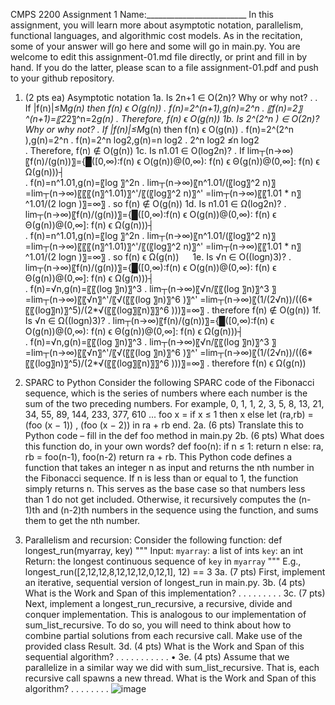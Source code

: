 CMPS 2200 Assignment 1
Name:_________________________
In this assignment, you will learn more about asymptotic notation, parallelism, functional languages, and algorithmic cost models. As in the recitation, some of your answer will go here and some will go in main.py. You are welcome to edit this assignment-01.md file directly, or print and fill in by hand. If you do the latter, please scan to a file assignment-01.pdf and push to your github repository.
1. (2 pts ea) Asymptotic notation
	1a. Is 2n+1 ∈ O(2n)? Why or why not? .
. If |f(n)|≤M*g(n)   then f(n)  ϵ O(g(n))
. f(n)=2^(n+1),g(n)=2^n
. 〖f(n)=2〗^(n+1)=〖2*2〗^n=2*g(n)
. Therefore,  f(n)  ϵ O(g(n))
	1b. Is 2^(2^n ) ∈ O(2n)? Why or why not?
. If |f(n)|≤M*g(n)   then f(n)  ϵ O(g(n))
. f(n)=2^(2^n ),g(n)=2^n
. f(n)=2^n  log⁡2,g(n)=n log⁡2
. 2^n  log⁡2  ≰n log⁡2  
. Therefore,  f(n)  ∉ O(g(n))
	1c. Is n1.01 ∈ O(log2n)?
. If lim┬(n→∞)⁡〖f(n)/(g(n))〗={█([0,∞):f(n)  ϵ O(g(n))@(0,∞):  f(n)  ϵ Θ(g(n))@(0,∞]: f(n)  ϵ Ω(g(n)))┤   		
. f(n)=n^1.01,g(n)=〖log 〗^2⁡n
. lim┬(n→∞)⁡〖n^1.01/(〖log〗^2 n)〗=lim┬(n→∞)⁡〖〖〖(n〗^1.01)〗^'/〖(〖log〗^2 n)〗^' =lim┬(n→∞)⁡〖〖1.01 * n〗^1.01/(2 log⁡n )〗=∞〗
. so f(n)  ∉ O(g(n))
	1d. Is n1.01 ∈ Ω(log2n)?
.  lim┬(n→∞)⁡〖f(n)/(g(n))〗={█([0,∞):f(n)  ϵ O(g(n))@(0,∞):  f(n)  ϵ Θ(g(n))@(0,∞]: f(n)  ϵ Ω(g(n)))┤   		
. f(n)=n^1.01,g(n)=〖log 〗^2⁡n
. lim┬(n→∞)⁡〖n^1.01/(〖log〗^2 n)〗=lim┬(n→∞)⁡〖〖〖(n〗^1.01)〗^'/〖(〖log〗^2 n)〗^' =lim┬(n→∞)⁡〖〖1.01 * n〗^1.01/(2 log⁡n )〗=∞〗
. so f(n)  ϵ Ω(g(n))
 
	1e. Is √n  ∈ O((logn)3)?
. lim┬(n→∞)⁡〖f(n)/(g(n))〗={█([0,∞):f(n)  ϵ O(g(n))@(0,∞):  f(n)  ϵ Θ(g(n))@(0,∞]: f(n)  ϵ Ω(g(n)))┤   	
. f(n)=√n,g(n)=〖〖(log 〗⁡n)〗^3
. lim┬(n→∞)⁡〖√n/〖〖(log 〗⁡n)〗^3 〗=lim┬(n→∞)⁡〖〖√n〗^'/〖√(〖〖(log 〗⁡n)〗^6 )〗^' =lim┬(n→∞)⁡〖(1/(2√n))/((6*〖〖(log〗⁡n)〗^5)/(2*√(〖〖(log〗⁡〖n)〗〗^6 )))〗=∞〗
. therefore f(n)  ∉ O(g(n))
	1f. Is √n  ∈ Ω((logn)3)?
. lim┬(n→∞)⁡〖f(n)/(g(n))〗={█([0,∞):f(n)  ϵ O(g(n))@(0,∞):  f(n)  ϵ Θ(g(n))@(0,∞]: f(n)  ϵ Ω(g(n)))┤   	
. f(n)=√n,g(n)=〖〖(log 〗⁡n)〗^3
. lim┬(n→∞)⁡〖√n/〖〖(log 〗⁡n)〗^3 〗=lim┬(n→∞)⁡〖〖√n〗^'/〖√(〖〖(log 〗⁡n)〗^6 )〗^' =lim┬(n→∞)⁡〖(1/(2√n))/((6*〖〖(log〗⁡n)〗^5)/(2*√(〖〖(log〗⁡〖n)〗〗^6 )))〗=∞〗
. therefore f(n)  ϵ Ω(g(n))
2. SPARC to Python
Consider the following SPARC code of the Fibonacci sequence, which is the series of numbers where each number is the sum of the two preceding numbers. For example, 0, 1, 1, 2, 3, 5, 8, 13, 21, 34, 55, 89, 144, 233, 377, 610 ...
foo x = if x ≤ 1 then x
else
let (ra,rb) = (foo (x − 1)) , (foo (x − 2)) in ra + rb end.
	2a. (6 pts) Translate this to Python code – fill in the def foo method in main.py
	2b. (6 pts) What does this function do, in your own words?
 def foo(n):
    if n ≤ 1:
        return n
    else:
        ra, rb = foo(n-1), foo(n-2)
        return ra + rb.
This Python code defines a function that takes an integer n as input and returns the nth number in the Fibonacci sequence. If n is less than or equal to 1, the function simply returns n. This serves as the base case so that numbers less than 1 do not get included. Otherwise, it recursively computes the (n-1)th and (n-2)th numbers in the sequence using the function, and sums them to get the nth number.


3. Parallelism and recursion: Consider the following function: def longest_run(myarray, key)
""" Input:
`myarray`: a list of ints
`key`: an int Return:
the longest continuous sequence of `key` in `myarray` """
E.g., longest_run([2,12,12,8,12,12,12,0,12,1], 12) == 3
	3a. (7 pts) First, implement an iterative, sequential version of longest_run in main.py.
	3b. (4 pts) What is the Work and Span of this implementation?
.
.
.
.
.
.
.
. .
	3c. (7 pts) Next, implement a longest_run_recursive, a recursive, divide and conquer implementation. This is analogous to our implementation of sum_list_recursive. To do so, you will need to think about how to combine partial solutions from each recursive call. Make use of the provided class Result.
	3d. (4 pts) What is the Work and Span of this sequential algorithm?
.
.
.
.
.
.
.
.
.
. .
• 3e. (4 pts) Assume that we parallelize in a similar way we did with sum_list_recursive. That is, each recursive call spawns a new thread. What is the Work and Span of this algorithm?
.
.
.
.
.
.
.
.
![image](https://user-images.githubusercontent.com/63222465/218637234-bc8dabac-d5da-462b-9897-0ef683e8b875.png)


